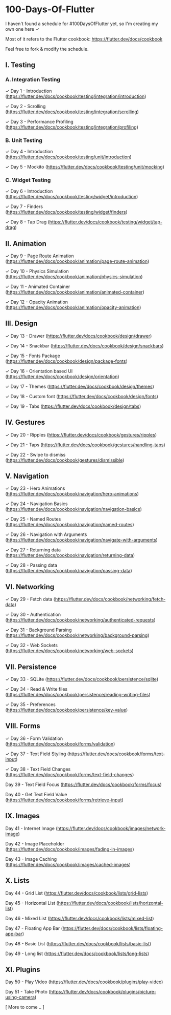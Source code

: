 # 100-Days-Of-Flutter

I haven't found a schedule for #100DaysOfFlutter yet, so I'm creating my own one here ✓

Most of it refers to the Flutter cookbook: https://flutter.dev/docs/cookbook

Feel free to fork & modify the schedule.

<h2>I. Testing</h2>

<h3>A. Integration Testing</h3>

✓ Day 1 - Introduction (https://flutter.dev/docs/cookbook/testing/integration/introduction)

✓ Day 2 - Scrolling (https://flutter.dev/docs/cookbook/testing/integration/scrolling)

✓ Day 3 - Performance Profiling (https://flutter.dev/docs/cookbook/testing/integration/profiling)

<h3>B. Unit Testing</h3>

✓ Day 4 - Introduction (https://flutter.dev/docs/cookbook/testing/unit/introduction)

✓ Day 5 - Mockito (https://flutter.dev/docs/cookbook/testing/unit/mocking)

<h3>C. Widget Testing</h3>

✓ Day 6 - Introduction (https://flutter.dev/docs/cookbook/testing/widget/introduction)

✓ Day 7 - Finders (https://flutter.dev/docs/cookbook/testing/widget/finders)

✓ Day 8 - Tap Drag (https://flutter.dev/docs/cookbook/testing/widget/tap-drag)

<h2>II. Animation</h2>

✓ Day 9 - Page Route Animation (https://flutter.dev/docs/cookbook/animation/page-route-animation)

✓ Day 10 - Physics Simulation (https://flutter.dev/docs/cookbook/animation/physics-simulation)

✓ Day 11 - Animated Container (https://flutter.dev/docs/cookbook/animation/animated-container)

✓ Day 12 - Opacity Animation (https://flutter.dev/docs/cookbook/animation/opacity-animation)

<h2>III. Design</h2>

✓ Day 13 - Drawer (https://flutter.dev/docs/cookbook/design/drawer)

✓ Day 14 - Snackbar (https://flutter.dev/docs/cookbook/design/snackbars)

✓ Day 15 - Fonts Package (https://flutter.dev/docs/cookbook/design/package-fonts)

✓ Day 16 - Orientation based UI (https://flutter.dev/docs/cookbook/design/orientation)

✓ Day 17 - Themes (https://flutter.dev/docs/cookbook/design/themes)

✓ Day 18 - Custom font (https://flutter.dev/docs/cookbook/design/fonts)

✓ Day 19 - Tabs (https://flutter.dev/docs/cookbook/design/tabs)

<h2>IV. Gestures</h2>

✓ Day 20 - Ripples (https://flutter.dev/docs/cookbook/gestures/ripples)

✓ Day 21 - Taps (https://flutter.dev/docs/cookbook/gestures/handling-taps)

✓ Day 22 - Swipe to dismiss (https://flutter.dev/docs/cookbook/gestures/dismissible)

<h2>V. Navigation</h2

✓ Day 23 - Hero Animations (https://flutter.dev/docs/cookbook/navigation/hero-animations)

✓ Day 24 - Navigation Basics (https://flutter.dev/docs/cookbook/navigation/navigation-basics)

✓ Day 25 - Named Routes (https://flutter.dev/docs/cookbook/navigation/named-routes)

✓ Day 26 - Navigation with Arguments (https://flutter.dev/docs/cookbook/navigation/navigate-with-arguments)

✓ Day 27 - Returning data (https://flutter.dev/docs/cookbook/navigation/returning-data)

✓ Day 28 - Passing data (https://flutter.dev/docs/cookbook/navigation/passing-data)

<h2>VI. Networking</h2>

✓ Day 29 - Fetch data (https://flutter.dev/docs/cookbook/networking/fetch-data)

✓ Day 30 - Authentication (https://flutter.dev/docs/cookbook/networking/authenticated-requests)

✓ Day 31 - Background Parsing (https://flutter.dev/docs/cookbook/networking/background-parsing)

✓ Day 32 - Web Sockets (https://flutter.dev/docs/cookbook/networking/web-sockets)

<h2>VII. Persistence</h2>

✓ Day 33 - SQLite (https://flutter.dev/docs/cookbook/persistence/sqlite)

✓ Day 34 - Read & Write files (https://flutter.dev/docs/cookbook/persistence/reading-writing-files)

✓ Day 35 - Preferences (https://flutter.dev/docs/cookbook/persistence/key-value)

<h2>VIII. Forms</h2>

✓ Day 36 - Form Validation (https://flutter.dev/docs/cookbook/forms/validation)

✓ Day 37 - Text Field Styling (https://flutter.dev/docs/cookbook/forms/text-input)

✓ Day 38 - Text Field Changes (https://flutter.dev/docs/cookbook/forms/text-field-changes)

Day 39 - Text Field Focus (https://flutter.dev/docs/cookbook/forms/focus)

Day 40 - Get Text Field Value (https://flutter.dev/docs/cookbook/forms/retrieve-input)

<h2>IX. Images</h2>

Day 41 - Internet Image (https://flutter.dev/docs/cookbook/images/network-image)

Day 42 - Image Placeholder (https://flutter.dev/docs/cookbook/images/fading-in-images)

Day 43 - Image Caching (https://flutter.dev/docs/cookbook/images/cached-images)

<h2>X. Lists</h2>

Day 44 - Grid List (https://flutter.dev/docs/cookbook/lists/grid-lists)

Day 45 - Horizontal List (https://flutter.dev/docs/cookbook/lists/horizontal-list)

Day 46 - Mixed List (https://flutter.dev/docs/cookbook/lists/mixed-list)

Day 47 - Floating App Bar (https://flutter.dev/docs/cookbook/lists/floating-app-bar)

Day 48 - Basic List (https://flutter.dev/docs/cookbook/lists/basic-list)

Day 49 - Long list (https://flutter.dev/docs/cookbook/lists/long-lists)

<h2>XI. Plugins</h2>

Day 50 - Play Video (https://flutter.dev/docs/cookbook/plugins/play-video)

Day 51 - Take Photo (https://flutter.dev/docs/cookbook/plugins/picture-using-camera)

[ More to come .. ]

